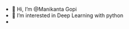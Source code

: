 - 👋 Hi, I’m @Manikanta Gopi  
- 👀 I’m interested in Deep Learning with python 
- 
<!---
renrael-yzal/renrael-yzal is a ✨ special ✨ repository because its `README.md` (this file) appears on your GitHub profile.
You can click the Preview link to take a look at your changes.
--->
